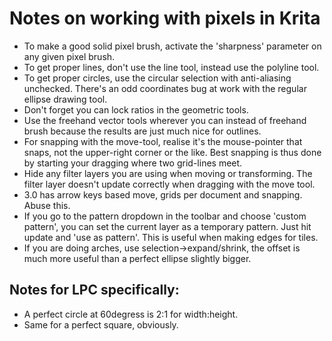 Notes on working with pixels in Krita
=====================================

* To make a good solid pixel brush, activate the 'sharpness' parameter on any given pixel brush.
* To get proper lines, don't use the line tool, instead use the polyline tool.
* To get proper circles, use the circular selection with anti-aliasing unchecked. There's an odd coordinates bug at work with the regular ellipse drawing tool.
* Don't forget you can lock ratios in the geometric tools.
* Use the freehand vector tools wherever you can instead of freehand brush because the results are just much nice for outlines.
* For snapping with the move-tool, realise it's the mouse-pointer that snaps, not the upper-right corner or the like. Best snapping is thus done by starting your dragging where two grid-lines meet.
* Hide any filter layers you are using when moving or transforming. The filter layer doesn't update correctly when dragging with the move tool.
* 3.0 has arrow keys based move, grids per document and snapping. Abuse this.
* If you go to the pattern dropdown in the toolbar and choose 'custom pattern', you can set the current layer as a temporary pattern. Just hit update and 'use as pattern'. This is useful when making edges for tiles.
* If you are doing arches, use selection->expand/shrink, the offset is much more useful than a perfect ellipse slightly bigger.

Notes for LPC specifically:
---------------------------

* A perfect circle at 60degress is 2:1 for width:height.
* Same for a perfect square, obviously.
